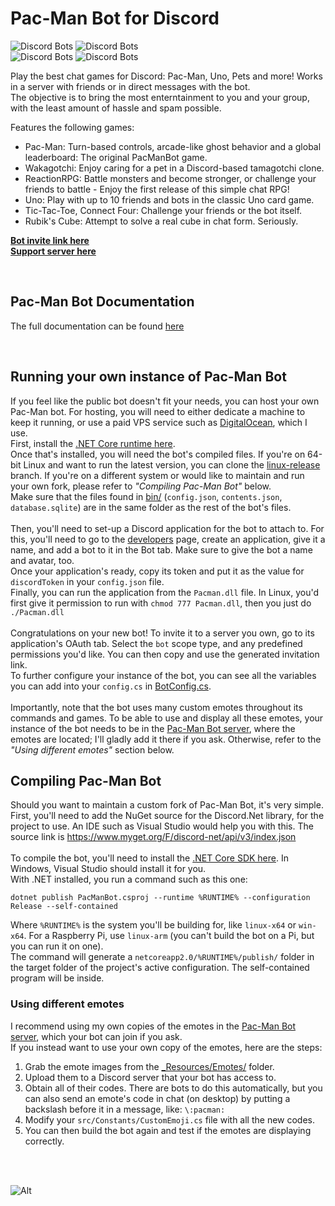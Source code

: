# Pac-Man Bot for Discord

![Discord Bots](https://discordbots.org/api/widget/status/398127484983443468.svg) ![Discord Bots](https://discordbots.org/api/widget/servers/398127484983443468.svg?noavatar=true)  
![Discord Bots](https://discordbots.org/api/widget/lib/398127484983443468.svg?noavatar=true) ![Discord Bots](https://discordbots.org/api/widget/owner/398127484983443468.svg?noavatar=true)  

Play the best chat games for Discord: Pac-Man, Uno, Pets and more! Works in a server with friends or in direct messages with the bot.  
The objective is to bring the most enterntainment to you and your group, with the least amount of hassle and spam possible.

Features the following games:  
* Pac-Man: Turn-based controls, arcade-like ghost behavior and a global leaderboard: The original PacManBot game.
* Wakagotchi: Enjoy caring for a pet in a Discord-based tamagotchi clone.  
* ReactionRPG: Battle monsters and become stronger, or challenge your friends to battle - Enjoy the first release of this simple chat RPG!  
* Uno: Play with up to 10 friends and bots in the classic Uno card game.  
* Tic-Tac-Toe, Connect Four: Challenge your friends or the bot itself.  
* Rubik's Cube: Attempt to solve a real cube in chat form. Seriously.

[**Bot invite link here**](http://bit.ly/pacman-bot)  
[**Support server here**](https://discord.gg/hGHnfda)  

&nbsp;

## Pac-Man Bot Documentation

The full documentation can be found [here](https://rawgit.com/Samrux/Pac-Man-Bot/master/_site/api/index.html)

&nbsp;

## Running your own instance of Pac-Man Bot

If you feel like the public bot doesn't fit your needs, you can host your own Pac-Man bot. For hosting, you will need to either dedicate a machine to keep it running, or use a paid VPS service such as [DigitalOcean](https://m.do.co/c/7cbf69c956b7), which I use.  
First, install the [.NET Core runtime here](https://www.microsoft.com/net/download).  
Once that's installed, you will need the bot's compiled files. If you're on 64-bit Linux and want to run the latest version, you can clone the [linux-release](https://github.com/Samrux/Pac-Man-Bot/tree/linux-release) branch. If you're on a different system or would like to maintain and run your own fork, please refer to *"Compiling Pac-Man Bot"* below.  
Make sure that the files found in [bin/](https://github.com/Samrux/Pac-Man-Bot/tree/master/bin) (`config.json`, `contents.json`, `database.sqlite`) are in the same folder as the rest of the bot's files.  
&nbsp;  
Then, you'll need to set-up a Discord application for the bot to attach to. For this, you'll need to go to the [developers](https://discordapp.com/developers/applications/) page, create an application, give it a name, and add a bot to it in the Bot tab. Make sure to give the bot a name and avatar, too.  
Once your application's ready, copy its token and put it as the value for `discordToken` in your `config.json` file.  
Finally, you can run the application from the `Pacman.dll` file. In Linux, you'd first give it permission to run with `chmod 777 Pacman.dll`, then you just do `./Pacman.dll`  
&nbsp;  
Congratulations on your new bot! To invite it to a server you own, go to its application's OAuth tab. Select the `bot` scope type, and any predefined permissions you'd like. You can then copy and use the generated invitation link.  
To further configure your instance of the bot, you can see all the variables you can add into your `config.cs` in [BotConfig.cs](https://github.com/Samrux/Pac-Man-Bot/blob/master/src/BotConfig.cs).  
&nbsp;  
Importantly, note that the bot uses many custom emotes throughout its commands and games. To be able to use and display all these emotes, your instance of the bot needs to be in the [Pac-Man Bot server](https://discord.gg/hGHnfda), where the emotes are located; I'll gladly add it there if you ask. Otherwise, refer to the *"Using different emotes"* section below.  

## Compiling Pac-Man Bot

Should you want to maintain a custom fork of Pac-Man Bot, it's very simple.  
First, you'll need to add the NuGet source for the Discord.Net library, for the project to use. An IDE such as Visual Studio would help you with this. The source link is https://www.myget.org/F/discord-net/api/v3/index.json   
&nbsp;  
To compile the bot, you'll need to install the [.NET Core SDK here](https://www.microsoft.com/net/download). In Windows, Visual Studio should install it for you.  
With .NET installed, you run a command such as this one:  

    dotnet publish PacManBot.csproj --runtime %RUNTIME% --configuration Release --self-contained

Where `%RUNTIME%` is the system you'll be building for, like `linux-x64` or `win-x64`. For a Raspberry Pi, use `linux-arm` (you can't build the bot on a Pi, but you can run it on one).  
The command will generate a `netcoreapp2.0/%RUNTIME%/publish/` folder in the target folder of the project's active configuration. The self-contained program will be inside.  


### Using different emotes

I recommend using my own copies of the emotes in the [Pac-Man Bot server](https://discord.gg/hGHnfda), which your bot can join if you ask.  
If you instead want to use your own copy of the emotes, here are the steps:

1. Grab the emote images from the [_Resources/Emotes/](https://github.com/Samrux/Pac-Man-Bot/tree/master/_Resources/Emotes) folder.  
2. Upload them to a Discord server that your bot has access to.  
3. Obtain all of their codes. There are bots to do this automatically, but you can also send an emote's code in chat (on desktop) by putting a backslash before it in a message, like: `\:pacman:`  
4. Modify your `src/Constants/CustomEmoji.cs` file with all the new codes.  
5. You can then build the bot again and test if the emotes are displaying correctly.

&nbsp;  
&nbsp;  

![Alt](https://raw.githubusercontent.com/Samrux/Pac-Man-Bot/master/_Resources/Avatar.png)
